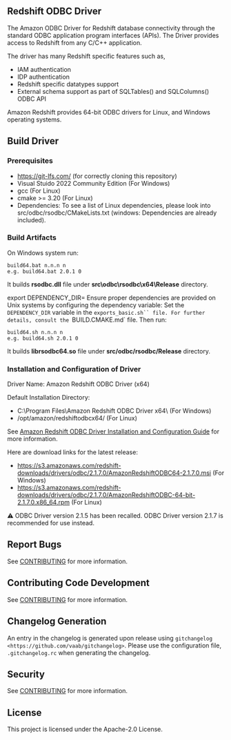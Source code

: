 ## Redshift ODBC Driver

The Amazon ODBC Driver for Redshift database connectivity through the standard ODBC application program interfaces (APIs). The Driver provides access to Redshift from any C/C++ application.

The driver has many Redshift specific features such as,

* IAM authentication
* IDP authentication
* Redshift specific datatypes support
* External schema support as part of SQLTables() and SQLColumns() ODBC API

Amazon Redshift provides 64-bit ODBC drivers for Linux, and Windows operating systems. 

## Build Driver
### Prerequisites
* https://git-lfs.com/ (for correctly cloning this repository)
* Visual Stuido 2022 Community Edition (For Windows)
* gcc (For Linux)
* cmake >= 3.20 (For Linux)
* Dependencies: To see a list of Linux dependencies, please look into src/odbc/rsodbc/CMakeLists.txt (windows: Dependencies are already included).

### Build Artifacts
On Windows system run:
```
build64.bat n.n.n n 
e.g. build64.bat 2.0.1 0

```
It builds **rsodbc.dll** file under **src\odbc\rsodbc\x64\Release** directory. 


export DEPENDENCY_DIR=
Ensure proper dependencies are provided on Unix systems by configuring the dependency variable: Set the `DEPENDENCY_DIR` variable in the `exports_basic.sh`` file. For further details, consult the `BUILD.CMAKE.md` file.
Then run:
```
build64.sh n.n.n n
e.g. build64.sh 2.0.1 0
```

It builds **librsodbc64.so** file under **src/odbc/rsodbc/Release** directory. 

### Installation and Configuration of Driver

Driver Name: Amazon Redshift ODBC Driver (x64)

Default Installation Directory:
* C:\Program Files\Amazon Redshift ODBC Driver x64\ (For Windows)
* /opt/amazon/redshiftodbcx64/ (For Linux)

See [Amazon Redshift ODBC Driver Installation and Configuration Guide](https://docs.aws.amazon.com/redshift/latest/mgmt/odbc20-install.html) for more information.

Here are download links for the latest release:
* https://s3.amazonaws.com/redshift-downloads/drivers/odbc/2.1.7.0/AmazonRedshiftODBC64-2.1.7.0.msi (For Windows)
* https://s3.amazonaws.com/redshift-downloads/drivers/odbc/2.1.7.0/AmazonRedshiftODBC-64-bit-2.1.7.0.x86_64.rpm (For Linux)

⚠️ ODBC Driver version 2.1.5 has been recalled. ODBC Driver version 2.1.7 is recommended for use instead.

## Report Bugs

See [CONTRIBUTING](CONTRIBUTING.md#Reporting-Bugs/Feature-Requests) for more information.

## Contributing Code Development

See [CONTRIBUTING](CONTRIBUTING.md#Contributing-via-Pull-Requests) for more information.

## Changelog Generation
An entry in the changelog is generated upon release using `gitchangelog <https://github.com/vaab/gitchangelog>`.
Please use the configuration file, ``.gitchangelog.rc`` when generating the changelog.
	 
## Security

See [CONTRIBUTING](CONTRIBUTING.md#security-issue-notifications) for more information.

## License

This project is licensed under the Apache-2.0 License.

